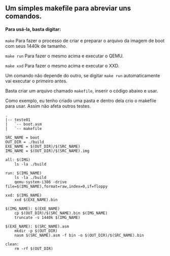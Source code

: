## Um simples makefile para abreviar uns comandos.

#### Para usá-la, basta digitar:
`make` Para fazer o processo de criar e preparar o arquivo da imagem de boot com seus 1440k de tamanho.

`make run` Para fazer o mesmo acima e executar o QEMU. 

`make xxd` Para fazer o mesmo acima e executar o XXD.

Um comando não depende do outro, se digitar `make run` automaticamente vai executar o primeiro antes.

Basta criar um arquivo chamado `makefile`, inserir o código abaixo e usar.

Como exemplo, eu tenho criado uma pasta e dentro dela crio o makefile para usar. Assim não afeta outros testes.

```
.
|-- teste01
|   `-- boot.asm
|   `-- makefile
```

```
SRC_NAME = boot
OUT_DIR = ./build
EXE_NAME = $(OUT_DIR)/$(SRC_NAME)
IMG_NAME = $(OUT_DIR)/$(SRC_NAME).img

all: $(IMG)
	ls -la ./build

run: $(IMG_NAME)
	ls -la ./build
	qemu-system-i386 -drive file=$(IMG_NAME),format=raw,index=0,if=floppy

xxd: $(IMG_NAME)
	xxd $(EXE_NAME).bin

$(IMG_NAME): $(EXE_NAME)
	cp $(OUT_DIR)/$(SRC_NAME).bin $(IMG_NAME)
	truncate -s 1440k $(IMG_NAME)

$(EXE_NAME): $(SRC_NAME).asm
	mkdir -p $(OUT_DIR)
	nasm $(SRC_NAME).asm -f bin -o $(OUT_DIR)/$(SRC_NAME).bin

clean:
	rm -rf $(OUT_DIR)

```
